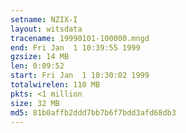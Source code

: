 ```yaml
---
setname: NZIX-I
layout: witsdata
tracename: 19990101-100000.mngd
end: Fri Jan  1 10:39:55 1999
gzsize: 14 MB
len: 0:09:52
start: Fri Jan  1 10:30:02 1999
totalwirelen: 110 MB
pkts: <1 million
size: 32 MB
md5: 81b0affb2ddd7bb7b6f7bdd3afd68db3
---
```

